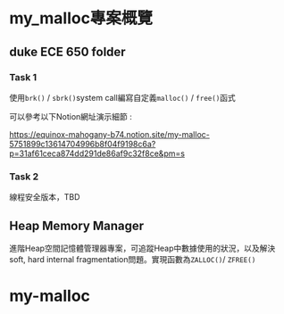 # my_malloc專案概覽
## duke ECE 650 folder

### Task 1

使用`brk()` / `sbrk()`system call編寫自定義`malloc()` / `free()`函式

可以參考以下Notion網址演示細節 : 

https://equinox-mahogany-b74.notion.site/my-malloc-5751899c13614704996b8f04f9198c6a?p=31af61ceca874dd291de86af9c32f8ce&pm=s


### Task 2

線程安全版本，TBD



## Heap Memory Manager

進階Heap空間記憶體管理器專案，可追蹤Heap中數據使用的狀況，以及解決soft, hard internal fragmentation問題。實現函數為`ZALLOC()`/ `ZFREE()`
# my-malloc
